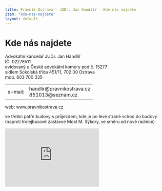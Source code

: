 ```yaml
---
title: Právník Ostrava - JUDr. Jan Handlíř - Kde nás najdete
item: "kde-nas-najdete"
layout: default
---
```


<h1>Kde nás najdete</h1>
<p>Advokátní kancelář JUDr. Jan Handlíř<br/>	IČ: 02278511<br/>	evidovaný u České advokátní komory pod č. 15277<br/>	sídlem Sokolská třída 451/11, 702 00 Ostrava<br/>	mob. 603 700 335</p>
<table>
  <tbody>
    <tr>
      <td>e-mail:</td>
      <td>handlir@pravnikostrava.cz<br/>				851013@seznam.cz</td>
    </tr>
  </tbody>
</table>web: www.pravnikostrava.cz
<p></p>
<p>ve třetím patře budovy s průjezdem, kde je po levé straně vchod do budovy<br/>	(naproti trolejbusové zastávce Most M. Sýkory, ve směru od nové radnice)</p>
<iframe frameborder="0" height="190" src="http://api4.mapy.cz/frame?w=308&amp;h=190&amp;x=18.29407808032904&amp;y=49.83720305027322&amp;z=15&amp;o=0&amp;url=http://mapy.cz/s/92em&amp;mini=1&amp;layer=1&amp;dx=18.29407808032904&amp;dy=49.83720305027322&amp;dt=Sokolská třída 1758/4" style="border:none" width="308"></iframe>
